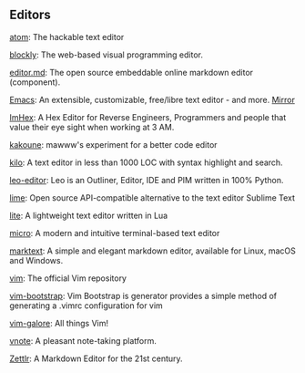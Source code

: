 ## Editors
[atom](https://github.com/atom/atom): The hackable text editor

[blockly](https://github.com/google/blockly): The web-based visual programming editor.

[editor.md](https://github.com/pandao/editor.md): The open source embeddable online markdown editor (component).

[Emacs](https://www.gnu.org/software/emacs/): An extensible, customizable, free/libre text editor - and more. [Mirror](https://github.com/emacs-mirror/emacs)

[ImHex](https://github.com/WerWolv/ImHex): A Hex Editor for Reverse Engineers, Programmers and people that value their eye sight when working at 3 AM.

[kakoune](https://github.com/mawww/kakoune): mawww's experiment for a better code editor

[kilo](https://github.com/antirez/kilo): A text editor in less than 1000 LOC with syntax highlight and search.

[leo-editor](https://github.com/leo-editor/leo-editor): Leo is an Outliner, Editor, IDE and PIM written in 100% Python.

[lime](https://github.com/limetext/lime): Open source API-compatible alternative to the text editor Sublime Text

[lite](https://github.com/rxi/lite): A lightweight text editor written in Lua

[micro](https://github.com/zyedidia/micro): A modern and intuitive terminal-based text editor

[marktext](https://github.com/marktext/marktext): A simple and elegant markdown editor, available for Linux, macOS and Windows.

[vim](https://github.com/vim/vim): The official Vim repository

[vim-bootstrap](https://github.com/editor-bootstrap/vim-bootstrap): Vim Bootstrap is generator provides a simple method of generating a .vimrc configuration for vim

[vim-galore](https://github.com/mhinz/vim-galore): All things Vim!

[vnote](https://github.com/vnotex/vnote): A pleasant note-taking platform.

[Zettlr](https://github.com/Zettlr/Zettlr): A Markdown Editor for the 21st century.
